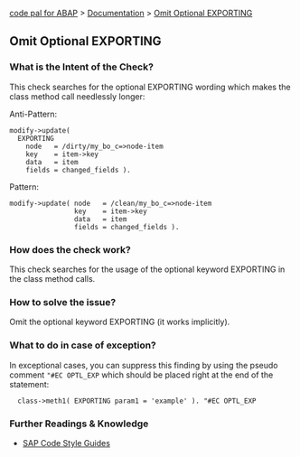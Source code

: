 [code pal for ABAP](../../README.md) > [Documentation](../check_documentation.md) > [Omit Optional EXPORTING](omit-optional-exporting.md)

## Omit Optional EXPORTING

### What is the Intent of the Check?

This check searches for the optional EXPORTING wording which makes the class method call needlessly longer:

Anti-Pattern:
```abap
modify->update(
  EXPORTING
    node   = /dirty/my_bo_c=>node-item
    key    = item->key
    data   = item
    fields = changed_fields ).
```

Pattern:
```abap
modify->update( node   = /clean/my_bo_c=>node-item
                key    = item->key
                data   = item
                fields = changed_fields ).
```


### How does the check work?

This check searches for the usage of the optional keyword EXPORTING in the class method calls.

### How to solve the issue?

Omit the optional keyword EXPORTING (it works implicitly).

### What to do in case of exception?

In exceptional cases, you can suppress this finding by using the pseudo comment `"#EC OPTL_EXP` which should be placed right at the end of the statement:

```abap
  class->meth1( EXPORTING param1 = 'example' ). "#EC OPTL_EXP
```

### Further Readings & Knowledge

* [SAP Code Style Guides](https://github.com/SAP/styleguides/blob/master/clean-abap/CleanABAP.md#omit-the-optional-keyword-exporting)
